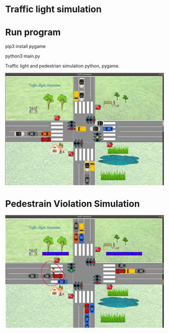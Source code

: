# Traffic light simulation

# Run program 

pip3 install pygame 

python3 main.py

Traffic light and pedestrian simulation python, pygame.



![Alt text](figures/output.png?raw=true "Title")


# Pedestrain Violation Simulation 

![Alt text](figures/ped_violation.png?raw=true "Title")
